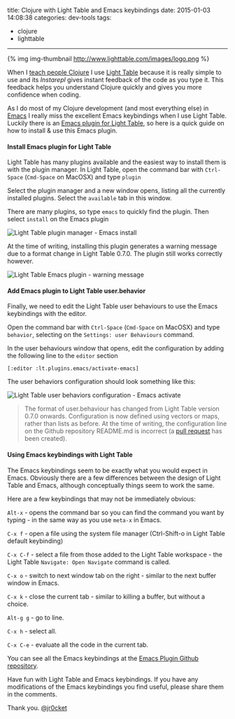title: Clojure with Light Table and Emacs keybindings
date: 2015-01-03 14:08:38
categories: dev-tools
tags: 
- clojure
- lighttable 
---

 {% img img-thumbnail http://www.lighttable.com/images/logo.png %}

  When I [teach people Clojure](http://clojure.practical.li) I use [Light Table](http://lighttable.com/) because it is really simple to use and its _Instarepl_ gives instant feedback of the code as you type it.  This feedback helps you understand Clojure quickly and gives you more confidence when coding.
  
  As I do most of my Clojure development (and most everything else) in [Emacs](http://www.gnu.org/software/emacs/) I really miss the excellent Emacs keybindings when I use Light Table.  Luckily there is an [Emacs plugin for Light Table](https://github.com/LightTable/Emacs), so here is a quick guide on how to install & use this Emacs plugin.

<!-- more -->

#### Install Emacs plugin for Light Table

  Light Table has many plugins available and the easiest way to install them is with the plugin manager.  In Light Table, open the command bar with `Ctrl-Space` (`Cmd-Space` on MacOSX) and type `plugin`

  Select the plugin manager and a new window opens, listing all the currently installed plugins.  Select the `available` tab in this window.  
  
  There are many plugins, so type `emacs` to quickly find the plugin.  Then select `install` on the Emacs plugin
  
![Light Table plugin manager - Emacs install](/images/lighttable-plugins-emacs-install.png)

  At the time of writing, installing this plugin generates a warning message due to a format change in Light Table 0.7.0.  The plugin still works correctly however.

![Light Table Emacs plugin - warning message](/images/lighttable-plugins-emacs-install-error-vector-map.png)


#### Add Emacs plugin to Light Table user.behavior 

  Finally, we need to edit the Light Table user behaviours to use the Emacs keybindings with the editor.
  
  Open the command bar with `Ctrl-Space` (`Cmd-Space` on MacOSX) and type `behavior`, selecting on the `Settings: user Behaviours` command.
  
  In the user behaviours window that opens, edit the configuration by adding the following line to the `editor` section
  
    [:editor :lt.plugins.emacs/activate-emacs]

  The user behaviors configuration should look something like this:
  
![Light Table user behaviors configuration - Emacs activate](/images/lighttable-plugins-emacs-behaviors-user-editor-emacs-activate.png)

> The format of user.behaviour has changed from Light Table version 0.7.0 onwards.  Configuration is now defined using vectors or maps, rather than lists as before.  At the time of writing, the configuration line on the Github repository README.md is incorrect (a [pull request](https://github.com/LightTable/Emacs/pull/25) has been created).


#### Using Emacs keybindings with Light Table

  The Emacs keybindings seem to be exactly what you would expect in Emacs.  Obviously there are a few differences between the design of Light Table and Emacs, although conceptually things seem to work the same.
  
  Here are a few keybindings that may not be immediately obvious:

`Alt-x` - opens the command bar so you can find the command you want by typing - in the same way as you use `meta-x` in Emacs.

`C-x f` - open a file using the system file manager (Ctrl-Shift-o in Light Table default keybinding)

`C-x C-f` - select a file from those added to the Light Table workspace - the Light Table `Navigate: Open Navigate` command is called.

`C-x o` - switch to next window tab on the right - similar to the next buffer window in Emacs.

`C-x k` - close the current tab - similar to killing a buffer, but without a choice.

`Alt-g g` - go to line.

`C-x h` - select all.

`C-x C-e` - evaluate all the code in the current tab.

  You can see all the Emacs keybindings at the [Emacs Plugin Github repository](https://github.com/LightTable/Emacs/blob/master/emacs.keymap).

  Have fun with Light Table and Emacs keybindings.  If you have any modifications of the Emacs keybindings you find useful, please share them in the comments.
  
Thank you.
[@jr0cket](https://twitter.com/jr0cket)
